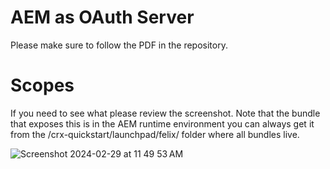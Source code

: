 # AEM as OAuth Server

Please make sure to follow the PDF in the repository.

# Scopes

If you need to see what please review the screenshot. Note that the bundle that exposes this is in the AEM runtime environment you can always get it from the /crx-quickstart/launchpad/felix/ folder where all bundles live. 

![Screenshot 2024-02-29 at 11 49 53 AM](https://github.com/pat-lego/aem-as-oauth-server/assets/36930772/172ff1b3-6373-4bd5-84ff-4ca2194d42c8)
